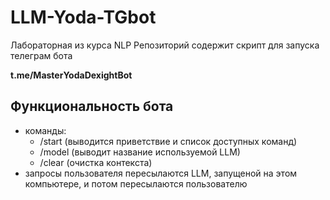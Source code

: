 # LLM-Yoda-TGbot
Лабораторная из курса NLP
Репозиторий содержит скрипт для запуска телеграм бота

**t.me/MasterYodaDexightBot**

## Функциональность бота
* команды: 
   - /start (выводится приветствие и список доступных команд)
   - /model (выводит название используемой LLM)
   - /clear (очистка контекста)
* запросы пользователя пересылаются LLM, запущеной на этом компьютере, и потом пересылаются пользователю
